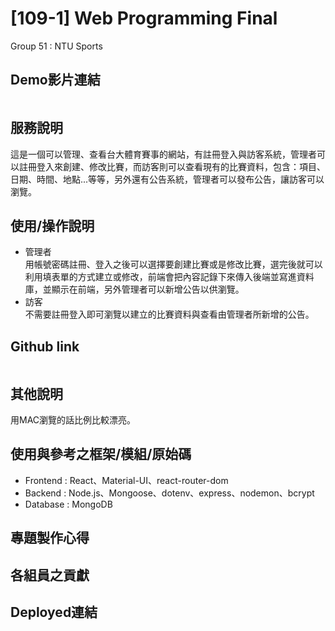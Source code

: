 # [109-1] Web Programming Final

Group 51 : NTU Sports

## Demo影片連結
```

```

## 服務說明

這是一個可以管理、查看台大體育賽事的網站，有註冊登入與訪客系統，管理者可以註冊登入來創建、修改比賽，而訪客則可以查看現有的比賽資料，包含：項目、日期、時間、地點...等等，另外還有公告系統，管理者可以發布公告，讓訪客可以瀏覽。

## 使用/操作說明

* 管理者   
用帳號密碼註冊、登入之後可以選擇要創建比賽或是修改比賽，選完後就可以利用填表單的方式建立或修改，前端會把內容記錄下來傳入後端並寫進資料庫，並顯示在前端，另外管理者可以新增公告以供瀏覽。
* 訪客    
不需要註冊登入即可瀏覽以建立的比賽資料與查看由管理者所新增的公告。

## Github link
```

```

## 其他說明

用MAC瀏覽的話比例比較漂亮。

## 使用與參考之框架/模組/原始碼

* Frontend : React、Material-UI、react-router-dom
* Backend : Node.js、Mongoose、dotenv、express、nodemon、bcrypt
* Database : MongoDB

## 專題製作心得



## 各組員之貢獻


## Deployed連結
```

```

